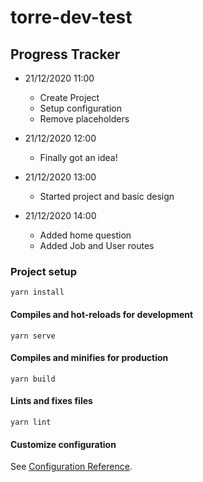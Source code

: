 # torre-dev-test

## Progress Tracker

- 21/12/2020 11:00
  - Create Project
  - Setup configuration
  - Remove placeholders

- 21/12/2020 12:00
  - Finally got an idea!

- 21/12/2020 13:00
  - Started project and basic design

- 21/12/2020 14:00
  - Added home question
  - Added Job and User routes

### Project setup
```
yarn install
```

#### Compiles and hot-reloads for development
```
yarn serve
```

#### Compiles and minifies for production
```
yarn build
```

#### Lints and fixes files
```
yarn lint
```

#### Customize configuration
See [Configuration Reference](https://cli.vuejs.org/config/).
